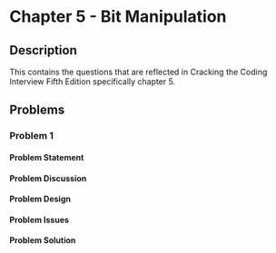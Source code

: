 # Chapter 5 - Bit Manipulation
## Description
This contains the questions that are reflected in Cracking the Coding Interview Fifth Edition specifically chapter 5.

## Problems
### Problem 1
#### Problem Statement
>

#### Problem Discussion

#### Problem Design

#### Problem Issues

#### Problem Solution
